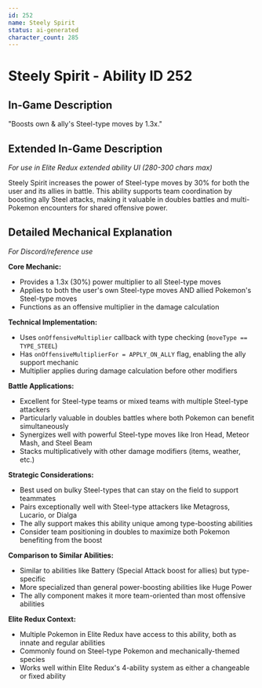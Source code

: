 ```yaml
---
id: 252
name: Steely Spirit
status: ai-generated
character_count: 285
---
```


# Steely Spirit - Ability ID 252

## In-Game Description
"Boosts own & ally's Steel-type moves by 1.3x."

## Extended In-Game Description
*For use in Elite Redux extended ability UI (280-300 chars max)*

Steely Spirit increases the power of Steel-type moves by 30% for both the user and its allies in battle. This ability supports team coordination by boosting ally Steel attacks, making it valuable in doubles battles and multi-Pokemon encounters for shared offensive power.

## Detailed Mechanical Explanation
*For Discord/reference use*

**Core Mechanic:**
- Provides a 1.3x (30%) power multiplier to all Steel-type moves
- Applies to both the user's own Steel-type moves AND allied Pokemon's Steel-type moves
- Functions as an offensive multiplier in the damage calculation

**Technical Implementation:**
- Uses `onOffensiveMultiplier` callback with type checking (`moveType == TYPE_STEEL`)
- Has `onOffensiveMultiplierFor = APPLY_ON_ALLY` flag, enabling the ally support mechanic
- Multiplier applies during damage calculation before other modifiers

**Battle Applications:**
- Excellent for Steel-type teams or mixed teams with multiple Steel-type attackers
- Particularly valuable in doubles battles where both Pokemon can benefit simultaneously
- Synergizes well with powerful Steel-type moves like Iron Head, Meteor Mash, and Steel Beam
- Stacks multiplicatively with other damage modifiers (items, weather, etc.)

**Strategic Considerations:**
- Best used on bulky Steel-types that can stay on the field to support teammates
- Pairs exceptionally well with Steel-type attackers like Metagross, Lucario, or Dialga
- The ally support makes this ability unique among type-boosting abilities
- Consider team positioning in doubles to maximize both Pokemon benefiting from the boost

**Comparison to Similar Abilities:**
- Similar to abilities like Battery (Special Attack boost for allies) but type-specific
- More specialized than general power-boosting abilities like Huge Power
- The ally component makes it more team-oriented than most offensive abilities

**Elite Redux Context:**
- Multiple Pokemon in Elite Redux have access to this ability, both as innate and regular abilities
- Commonly found on Steel-type Pokemon and mechanically-themed species
- Works well within Elite Redux's 4-ability system as either a changeable or fixed ability